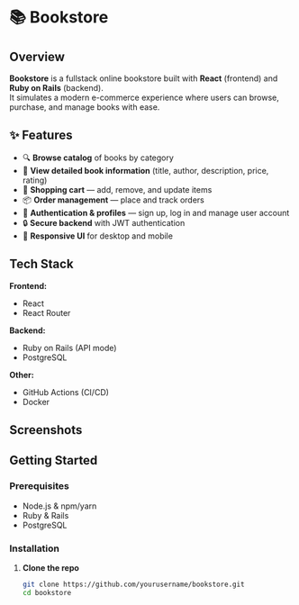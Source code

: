 # 📚 Bookstore

## Overview

**Bookstore** is a fullstack online bookstore built with **React** (frontend) and **Ruby on Rails** (backend).  
It simulates a modern e-commerce experience where users can browse, purchase, and manage books with ease.

## ✨ Features

- 🔍 **Browse catalog** of books by category
- 📖 **View detailed book information** (title, author, description, price, rating)
- 🛒 **Shopping cart** — add, remove, and update items
- 📦 **Order management** — place and track orders
- 👤 **Authentication & profiles** — sign up, log in and manage user account
- 🔒 **Secure backend** with JWT authentication
- 📱 **Responsive UI** for desktop and mobile

## Tech Stack
**Frontend:**
- React
- React Router

**Backend:**
- Ruby on Rails (API mode)
- PostgreSQL

**Other:**
- GitHub Actions (CI/CD)
- Docker

## Screenshots

## Getting Started

### Prerequisites
- Node.js & npm/yarn
- Ruby & Rails
- PostgreSQL  

### Installation
1. **Clone the repo**
   ```bash
   git clone https://github.com/yourusername/bookstore.git
   cd bookstore